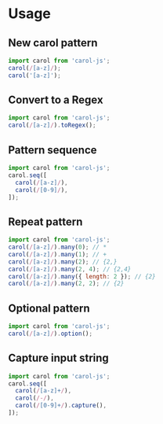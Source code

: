 # Usage

## New carol pattern
```js
import carol from 'carol-js';
carol(/[a-z]/);
carol('[a-z]');
```

## Convert to a Regex
```js
import carol from 'carol-js';
carol(/[a-z]/).toRegex();
```

## Pattern sequence
```js
import carol from 'carol-js';
carol.seq([
  carol(/[a-z]/),
  carol(/[0-9]/),
]);
```

## Repeat pattern
```js
import carol from 'carol-js';
carol(/[a-z]/).many(0); // *
carol(/[a-z]/).many(1); // +
carol(/[a-z]/).many(2); // {2,}
carol(/[a-z]/).many(2, 4); // {2,4}
carol(/[a-z]/).many({ length: 2 }); // {2}
carol(/[a-z]/).many(2, 2); // {2}
```

## Optional pattern
```js
import carol from 'carol-js';
carol(/[a-z]/).option();
```

## Capture input string
```js
import carol from 'carol-js';
carol.seq([
  carol(/[a-z]+/),
  carol(/-/),
  carol(/[0-9]+/).capture(),
]);
```
